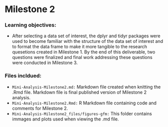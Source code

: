 # Milestone 2

### Learning objectives:
- After selecting a data set of interest, the dplyr and tidyr packages were used to become familiar with the structure of the data set of interest and to format the data frame to make it more tangible to the research quesetions created in Milestone 1. By the end of this deliverable, two questions were finalized and final work addressing these questions were conducted in Milestone 3.

### Files incldued:
- `Mini-Analysis-Milestone2.md:` Markdown file created when knitting the .Rmd file. Markdown file is final published version of Milestone 2 analysis.
- `Mini-Analysis-Milestone2.Rmd:` R Markdown file containing code and comments for Milestone 2.
- `Mini-Analysis-Milestone2_files/figures-gfm:` This folder contains immages and plots used when viewing the .md file. 
